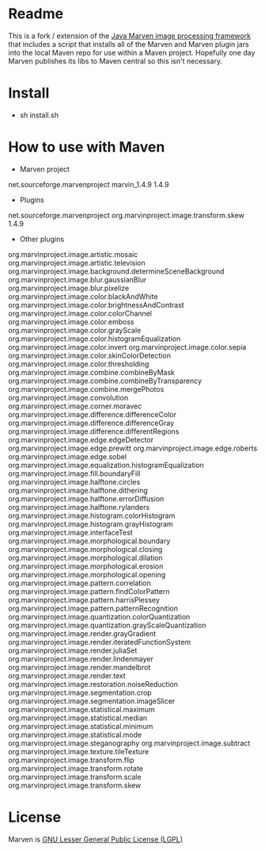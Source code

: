 # Readme

This is a fork / extension of the [Java Marven image processing framework](http://marvinproject.sourceforge.net) 
that includes a script that installs all of the Marven and Marven plugin jars into the local Maven repo for use within a Maven
project. Hopefully one day Marven publishes its libs to Maven central so this isn't necessary.

# Install

* sh install.sh

# How to use with Maven

* Marven project

<dependency>
	<groupId>net.sourceforge.marvenproject</groupId>
	<artifactId>marvin_1.4.9</artifactId>
	<version>1.4.9</version>
</dependency>

* Plugins

<dependency>
	<groupId>net.sourceforge.marvenproject</groupId>
	<artifactId>org.marvinproject.image.transform.skew</artifactId>
	<version>1.4.9</version>
</dependency>

* Other plugins

org.marvinproject.image.artistic.mosaic
org.marvinproject.image.artistic.television
org.marvinproject.image.background.determineSceneBackground
org.marvinproject.image.blur.gaussianBlur
org.marvinproject.image.blur.pixelize
org.marvinproject.image.color.blackAndWhite
org.marvinproject.image.color.brightnessAndContrast
org.marvinproject.image.color.colorChannel
org.marvinproject.image.color.emboss
org.marvinproject.image.color.grayScale
org.marvinproject.image.color.histogramEqualization
org.marvinproject.image.color.invert
org.marvinproject.image.color.sepia
org.marvinproject.image.color.skinColorDetection
org.marvinproject.image.color.thresholding
org.marvinproject.image.combine.combineByMask
org.marvinproject.image.combine.combineByTransparency
org.marvinproject.image.combine.mergePhotos
org.marvinproject.image.convolution
org.marvinproject.image.corner.moravec
org.marvinproject.image.difference.differenceColor
org.marvinproject.image.difference.differenceGray
org.marvinproject.image.difference.differentRegions
org.marvinproject.image.edge.edgeDetector
org.marvinproject.image.edge.prewitt
org.marvinproject.image.edge.roberts
org.marvinproject.image.edge.sobel
org.marvinproject.image.equalization.histogramEqualization
org.marvinproject.image.fill.boundaryFill
org.marvinproject.image.halftone.circles
org.marvinproject.image.halftone.dithering
org.marvinproject.image.halftone.errorDiffusion
org.marvinproject.image.halftone.rylanders
org.marvinproject.image.histogram.colorHistogram
org.marvinproject.image.histogram.grayHistogram
org.marvinproject.image.interfaceTest
org.marvinproject.image.morphological.boundary
org.marvinproject.image.morphological.closing
org.marvinproject.image.morphological.dilation
org.marvinproject.image.morphological.erosion
org.marvinproject.image.morphological.opening
org.marvinproject.image.pattern.correlation
org.marvinproject.image.pattern.findColorPattern
org.marvinproject.image.pattern.harrisPlessey
org.marvinproject.image.pattern.patternRecognition
org.marvinproject.image.quantization.colorQuantization
org.marvinproject.image.quantization.grayScaleQuantization
org.marvinproject.image.render.grayGradient
org.marvinproject.image.render.iteratedFunctionSystem
org.marvinproject.image.render.juliaSet
org.marvinproject.image.render.lindenmayer
org.marvinproject.image.render.mandelbrot
org.marvinproject.image.render.text
org.marvinproject.image.restoration.noiseReduction
org.marvinproject.image.segmentation.crop
org.marvinproject.image.segmentation.imageSlicer
org.marvinproject.image.statistical.maximum
org.marvinproject.image.statistical.median
org.marvinproject.image.statistical.minimum
org.marvinproject.image.statistical.mode
org.marvinproject.image.steganography
org.marvinproject.image.subtract
org.marvinproject.image.texture.tileTexture
org.marvinproject.image.transform.flip
org.marvinproject.image.transform.rotate
org.marvinproject.image.transform.scale
org.marvinproject.image.transform.skew

# License

Marven is [GNU Lesser General Public License (LGPL)](http://marvinproject.sourceforge.net/en/license.html)
